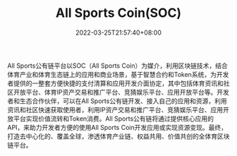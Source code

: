 ﻿---
weight: 
title: "All Sports Coin(SOC)"
description: "All Sports公有链平台以SOC（All Sports Coin）为媒介，利用区块链技术，结合体育产业和体育生态链上的应用和商业场景，基于智慧合约和Token系统，为开发者提供的一整套方便快捷的..."
date: 2022-03-25T21:57:40+08:00
lastmod: 2022-03-25T16:45:40+08:00
draft: false
authors: ["Metabd"]
featuredImage: "all-sports-coinsoc.webp"
link: ""
tags: ["数字代币","All Sports Coin(SOC)"]
categories: ["navigation"]
navigation: ["数字代币"]
lightgallery: true
toc: true
pinned: false
recommend: false
recommend1: false
---
All Sports公有链平台以SOC（All Sports Coin）为媒介，利用区块链技术，结合体育产业和体育生态链上的应用和商业场景，基于智慧合约和Token系统，为开发者提供的一整套方便快捷的支付清算和应用开发介面协定，其中包括体育资讯和社区开放平台、体育IP资产交易和推广平台、竞猜娱乐平台、应用开放平台等。开发者和生态合作伙伴，可以在All Sports公有链开发、接入自己的应用和资源，利用资讯和社区快速获取使用者，利用IP资产交易和推广平台、竞猜娱乐平台、应用开放平台实现价值流转和Token消费。All Sports公有链将通过提供核心应用的API，来助力开发者方便的使用All Sports Coin开发应用或实现资源变现。最终，打造去中心化的、覆盖全球，渗透体育产业链、权益共用、价值共创的全体育区块链平台。
